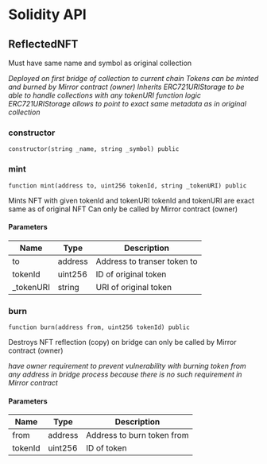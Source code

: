 # Solidity API

## ReflectedNFT

Must have same name and symbol as original collection

_Deployed on first bridge of collection to current chain
Tokens can be minted and burned by Mirror contract (owner)
Inherits ERC721URIStorage to be able to handle collections with any tokenURI function logic
ERC721URIStorage allows to point to exact same metadata as in original collection_

### constructor

```solidity
constructor(string _name, string _symbol) public
```

### mint

```solidity
function mint(address to, uint256 tokenId, string _tokenURI) public
```

Mints NFT with given tokenId and tokenURI
tokenId and tokenURI are exact same as of original NFT
Can only be called by Mirror contract (owner)

#### Parameters

| Name | Type | Description |
| ---- | ---- | ----------- |
| to | address | Address to transer token to |
| tokenId | uint256 | ID of original token |
| _tokenURI | string | URI of original token |

### burn

```solidity
function burn(address from, uint256 tokenId) public
```

Destroys NFT reflection (copy) on bridge
can only be called by Mirror contract (owner)

_have owner requirement to prevent vulnerability with burning token from any address in bridge process
because there is no such requirement in Mirror contract_

#### Parameters

| Name | Type | Description |
| ---- | ---- | ----------- |
| from | address | Address to burn token from |
| tokenId | uint256 | ID of token |

